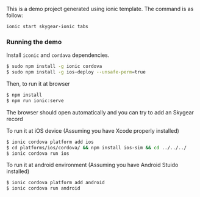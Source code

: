 This is a demo project generated using ionic template. The command is as
follow:

`ionic start skygear-ionic tabs`

### Running the demo

Install `iconic` and `cordava` dependencies.

```bash
$ sudo npm install -g ionic cordova
$ sudo npm install -g ios-deploy --unsafe-perm=true
```

Then, to run it at browser

```bash
$ npm install
$ npm run ionic:serve
```

The browser should open automatically and you can try to add an Skygear record


To run it at iOS device (Assuming you have Xcode properly installed)

```bash
$ ionic cordova platform add ios
$ cd platforms/ios/cordova/ && npm install ios-sim && cd ../../../
$ ionic cordova run ios
```

To run it at android environment (Assuming you have Android Stuido installed)

```bash
$ ionic cordova platform add android
$ ionic cordova run android
```
